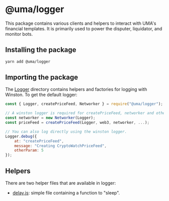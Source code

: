 # @uma/logger

This package contains various clients and helpers to interact with UMA's financial templates. It is primarily used to
power the disputer, liquidator, and monitor bots.

## Installing the package

```bash
yarn add @uma/logger
```

## Importing the package

The [Logger](./src/logger) directory contains helpers and factories for logging with Winston. To get the default
logger:

```js
const { Logger, createPriceFeed, Networker } = require("@uma/logger");

// A winston logger is required for createPriceFeed, networker and other objects in logger.
const networker = new Networker(Logger);
const priceFeed = createPriceFeed(Logger, web3, networker, ...);

// You can also log directly using the winston logger.
Logger.debug({
    at: "createPriceFeed",
    message: "Creating CryptoWatchPriceFeed",
    otherParam: 5
});
```

## Helpers

There are two helper files that are available in logger:

- [delay.js](./src/helpers/delay.js): simple file containing a function to "sleep".
